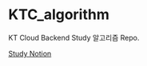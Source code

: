 # KTC_algorithm
KT Cloud Backend Study 알고리즘 Repo.

[Study Notion](https://www.notion.so/KT-Cloud-Backend-Study-5dd5255c9b7b4104896754bb0272732e)

